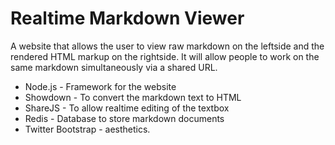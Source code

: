 # Realtime Markdown Viewer

A website that allows the user to view raw markdown on the leftside and the rendered HTML markup on the rightside. 
It will allow people to work on the same markdown simultaneously via a shared URL.



- Node.js - Framework for the website
- Showdown - To convert the markdown text to HTML
- ShareJS - To allow realtime editing of the textbox
- Redis - Database to store markdown documents
- Twitter Bootstrap - aesthetics.

